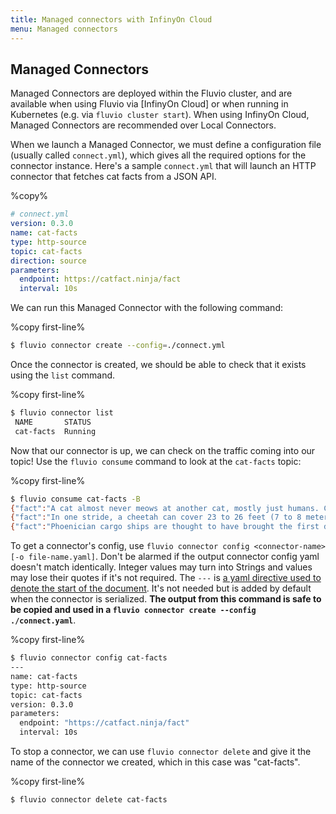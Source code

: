 ```yaml
---
title: Managed connectors with InfinyOn Cloud 
menu: Managed connectors 
---
```


## Managed Connectors

Managed Connectors are deployed within the Fluvio cluster, and are available when
using Fluvio via [InfinyOn Cloud] or when running in Kubernetes (e.g. via `fluvio cluster start`).
When using InfinyOn Cloud, Managed Connectors are recommended over Local Connectors.

When we launch a Managed Connector, we must define a configuration file (usually called
`connect.yml`), which gives all the required options for the connector instance.
Here's a sample `connect.yml` that will launch an HTTP connector that fetches cat facts
from a JSON API.

%copy%
```yaml
# connect.yml
version: 0.3.0
name: cat-facts
type: http-source
topic: cat-facts
direction: source
parameters:
  endpoint: https://catfact.ninja/fact
  interval: 10s
```

We can run this Managed Connector with the following command:

%copy first-line%
```bash
$ fluvio connector create --config=./connect.yml
```

Once the connector is created, we should be able to check that it exists using
the `list` command.

%copy first-line%
```bash
$ fluvio connector list
 NAME       STATUS
 cat-facts  Running
```

Now that our connector is up, we can check on the traffic coming into our topic!
Use the `fluvio consume` command to look at the `cat-facts` topic:

%copy first-line%
```bash
$ fluvio consume cat-facts -B
{"fact":"A cat almost never meows at another cat, mostly just humans. Cats typically will spit, purr, and hiss at other cats.","length":116}
{"fact":"In one stride, a cheetah can cover 23 to 26 feet (7 to 8 meters).","length":65}
{"fact":"Phoenician cargo ships are thought to have brought the first domesticated cats to Europe in about 900 BC.","length":105}
```

To get a connector's config, use `fluvio connector config <connector-name> [-o file-name.yaml]`.
Don't be alarmed if the output connector config yaml doesn't match identically.
Integer values may turn into Strings and values may lose their quotes if it's
not required. The `---` is [a yaml directive used to denote the start of the
document](https://yaml.org/spec/1.1/#YAML%20directive/). It's not needed but is
added by default when the connector is serialized. **The output from this command
is safe to be copied and used in a `fluvio connector create --config
./connect.yaml`**.

%copy first-line%
```bash
$ fluvio connector config cat-facts
---
name: cat-facts
type: http-source
topic: cat-facts
version: 0.3.0
parameters:
  endpoint: "https://catfact.ninja/fact"
  interval: 10s
```


To stop a connector, we can use `fluvio connector delete` and give it the name
of the connector we created, which in this case was "cat-facts".

%copy first-line%
```bash
$ fluvio connector delete cat-facts
```

